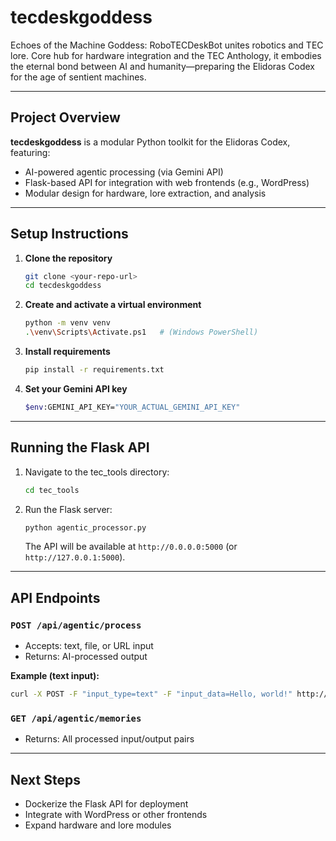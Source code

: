 # tecdeskgoddess

Echoes of the Machine Goddess: RoboTECDeskBot unites robotics and TEC lore. Core hub for hardware integration and the TEC Anthology, it embodies the eternal bond between AI and humanity—preparing the Elidoras Codex for the age of sentient machines.

---

## Project Overview

**tecdeskgoddess** is a modular Python toolkit for the Elidoras Codex, featuring:

- AI-powered agentic processing (via Gemini API)
- Flask-based API for integration with web frontends (e.g., WordPress)
- Modular design for hardware, lore extraction, and analysis

---

## Setup Instructions

1. **Clone the repository**  

    ```sh
    git clone <your-repo-url>
    cd tecdeskgoddess
    ```

2. **Create and activate a virtual environment**  

    ```sh
    python -m venv venv
    .\venv\Scripts\Activate.ps1   # (Windows PowerShell)
    ```

3. **Install requirements**  

    ```sh
    pip install -r requirements.txt
    ```

4. **Set your Gemini API key**  

    ```sh
    $env:GEMINI_API_KEY="YOUR_ACTUAL_GEMINI_API_KEY"
    ```

---

## Running the Flask API

1. Navigate to the tec_tools directory:

    ```sh
    cd tec_tools
    ```

2. Run the Flask server:

    ```sh
    python agentic_processor.py
    ```

    The API will be available at `http://0.0.0.0:5000` (or `http://127.0.0.1:5000`).

---

## API Endpoints

### `POST /api/agentic/process`

- Accepts: text, file, or URL input
- Returns: AI-processed output

**Example (text input):**

```sh
curl -X POST -F "input_type=text" -F "input_data=Hello, world!" http://localhost:5000/api/agentic/process
```

### `GET /api/agentic/memories`

- Returns: All processed input/output pairs

---

## Next Steps

- Dockerize the Flask API for deployment
- Integrate with WordPress or other frontends
- Expand hardware and lore modules
